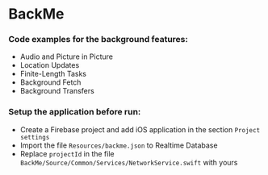 # BackMe #

### Code examples for the background features: ###

* Audio and Picture in Picture
* Location Updates
* Finite-Length Tasks
* Background Fetch
* Background Transfers

### Setup the application before run: ###

* Create a Firebase project and add iOS application in the section ```Project settings```
* Import the file ```Resources/backme.json```  to Realtime Database
* Replace ```projectId``` in the file ```BackMe/Source/Common/Services/NetworkService.swift``` with yours
